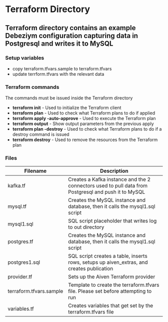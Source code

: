 # Terraform Directory

## Terraform directory contains an example Debeziym configuration capturing data in Postgresql and writes it to MySQL
### Setup variables
* copy terraform.tfvars.sample to terraform.tfvars
* update terrform.tfvars with the relevant data
### Terraform commands
The commands must be issued inside the Terraform directory
* **terraform init** - Used to initialize the Terraform client
* **terraform plan** - Used to check what Terraform plans to do if applied
* **terraform apply -auto-approve** - Used to execute the Terraform plan
* **terraform output** - Show output parameters from the previous apply
* **terraform plan -destroy** - Used to check what Terraform plans to do if a destroy command is issued
* **terraform destroy** - Used to remove the resources from the Terraform plan
### Files

| Filename                 | Description                                                                                          |
|--------------------------|------------------------------------------------------------------------------------------------------|
| kafka.tf                 | Creates a Kafka instance and the 2 connectors used to pull data from Postgresql and push it to MySQL |
| mysql.tf                 | Creates the MySQL instance and database, then it calls the mysql1.sql script                         |
| mysql1.sql               | SQL script placeholder that writes log to out directory                                              |
| postgres.tf              | Creates the MySQL instance and database, then it calls the mysql1.sql script                         |
| postgres1.sql            | SQL script creates a table, inserts rows, setups up aiven_extras, and creates publication            |
| provider.tf              | Sets up the Aiven Terraform provider                                                                 |
| terraform.tfvars.sample  | Template to create the terraform.tfvars file.  Please set before attempting to run                   |
| variables.tf             | Creates variables that get set by the terraform.tfvars file                                          |





